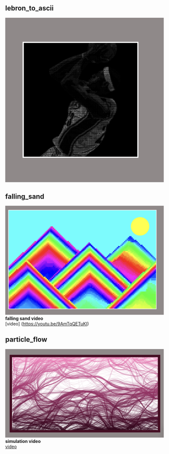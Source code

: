 ## lebron_to_ascii  

![](bron/lebron_ascii.png)

## falling_sand  

![](falling/illustration.png)    
**falling sand video**  
[video] (https://youtu.be/9AmTqQETuKI)  


## particle_flow  
![](particle_flow/flow_preview.png)  
**simulation video**  
[video](https://youtu.be/0DaMUsPOVCY)
